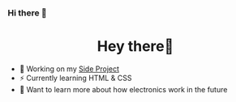 ### Hi there 👋

<!--
**CaptainMentallic/CaptainMentallic** is a ✨ _special_ ✨ repository because its `README.md` (this file) appears on your GitHub profile.

Here are some ideas to get you started:

- 🔭 I’m currently working on ...
- 🌱 I’m currently learning ...
- 👯 I’m looking to collaborate on ...
- 🤔 I’m looking for help with ...
- 💬 Ask me about ...
- 📫 How to reach me: ...
- 😄 Pronouns: ...
- ⚡ Fun fact: ...
-->

<h1 align='center'>Hey there👋</h1>

- 🔭 Working on my <a href="[https://captainmentallic.github.io]" target="blank">Side Project</a>
- ⚡ Currently learning HTML & CSS
- 🤔 Want to learn more about how electronics work in the future
